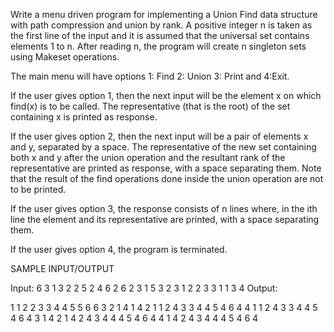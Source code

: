 Write a menu driven program for implementing a Union Find data structure with path compression and union by rank. A positive integer n is taken as the first line of the input and it is assumed that the universal set contains elements 1 to n. After reading n, the program will create n singleton sets using Makeset operations.

The main menu will have options 1: Find 2: Union 3: Print and 4:Exit. 

If the user gives option 1, then the next input will be the element x on which find(x) is to be called. The representative (that is the root) of the set containing x is printed as response. 

If the user gives option 2, then the next input will be a pair of elements x and y, separated by a space. The representative of the new set containing both x and y after the union operation and the resultant rank of the representative are printed as response, with a space separating them. Note that the result of the find operations done inside the union operation are not to be printed. 

If the user gives option 3, the response consists of n lines where,  in the ith line the element and its representative are printed, with a space separating them.

If the user gives option 4, the program is terminated.

SAMPLE INPUT/OUTPUT

Input:
6
3
1
3
2
2 5
2
4 6
2
6 2
3
1
5
3
2
3 1
2
2 3
3
1
1
3
4
Output:

1 1
2 2
3 3
4 4
5 5
6 6
3
2 1
4 1
4 2
1 1
2 4
3 3
4 4
5 4
6 4
4
1 1
2 4
3 3
4 4
5 4
6 4
3 1
4 2
1 4
2 4
3 4
4 4
5 4
6 4
4
1 4
2 4
3 4
4 4
5 4
6 4